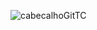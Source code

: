 ![cabecalhoGitTC](https://github.com/brunamota/TopicosDeComputacao/assets/66503956/fcb50ad6-cc12-4d29-befa-a7db5b1bffb6)
